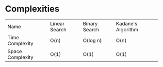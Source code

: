 # Complexities

<table>
  <tr>
    <td>Name</td>
    <td>Linear Search</td>
    <td>Binary Search</td>
    <td>Kadane's Algorithm</td>
  </tr>
  <tr>
    <td>Time Complexity</td>
    <td>O(n)</td>
    <td>O(log n)</td>
    <td>O(n)</td>
  </tr>
  <tr>
    <td>Space Complexity</td>
    <td>O(1)</td>
    <td>O(1)</td>
    <td>O(1)</td>
   
  </tr>
